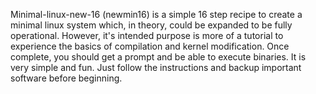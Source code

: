 Minimal-linux-new-16 (newmin16) is a simple 16 step recipe to create a minimal linux system which, in theory, could be expanded to be fully operational.
However, it's intended purpose is more of a tutorial to experience the basics of compilation and kernel modification.
Once complete, you should get a prompt and be able to execute binaries.
It is very simple and fun.
Just follow the instructions and backup important software before beginning.
